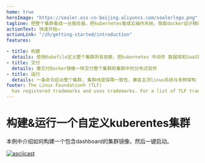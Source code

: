 ```yaml
---
home: true
heroImage: "https://sealer.oss-cn-beijing.aliyuncs.com/sealerlogo.png"
tagline: 把整个集群看成一台服务器，把kubernetes看成云操作系统，吸取docker设计精髓实现分布式软件镜像化构建、交付、运行
actionText: 快速开始→
actionLink: "/zh/getting-started/introduction"
features:

- title: 构建
  details: 使用Kubefile定义整个集群所有依赖，把kubernetes 中间件 数据库和SaaS软件所有依赖打包到集群镜像中
- title: 交付
  details: 像交付Docker镜像一样交付整个集群和集群中的分布式软件
- title: 运行
  details: 一条命令启动整个集群, 集群纬度保障一致性，兼容主流linux系统与多种架构
footer: The Linux Foundation® (TLF)
  has registered trademarks and uses trademarks. For a list of TLF trademarks, see [Trademark Usage](https://www.linuxfoundation.org/trademark-usage/)
---
```


# 构建&运行一个自定义kuberentes集群

本例中介绍如何构建一个包含dashboard的集群镜像，然后一键启动。

[![asciicast](https://asciinema.org/a/446106.svg)](https://asciinema.org/a/446106?speed=3)